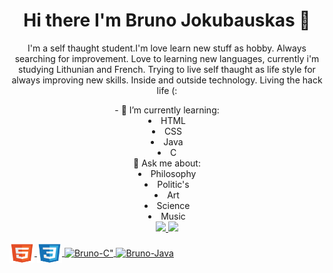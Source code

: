 <h1 align="center"> Hi there  I'm Bruno Jokubauskas 👋 </h1>
<div align="center">
  <p>
    I'm a self thaught student.I'm love learn new stuff as hobby. Always searching  for improvement. Love to learning new languages, currently i'm studying Lithunian and French. Trying to live self thaught as life style for always improving new skills. Inside and outside  technology.  Living the hack life (: 
  </p> 

</div> 
<div align="center">
- 🌱 I’m currently learning:
    <li>HTML</li> 
    <li>CSS</li>
    <li>Java</li> 
    <li>C</li> 
</div>
<div align="center">
    💬 Ask me about:
    <li>Philosophy </li>
    <li> Politic's </li>
    <li> Art </li>
    <li>Science</li> 
    <li>Music </li>
</ul>  
</div>
<div align="center">
  <a href="https://github.com/brunojokubauskas">
  <img height="180em" src="https://github-readme-stats.vercel.app/api?username=brunojokubauskas&show_icons=true&theme=dracula&include_all_commits=true&count_private=true"/>
  <img height="180em" src="https://github-readme-stats.vercel.app/api/top-langs/?username=brunojokubauskas&layout=compact&langs_count=7&theme=dracula"/>
</div> 

<div style="display: inline_block"><br>
  <img align="center" alt="Bruno-HTML" height="30" width="40" src="https://raw.githubusercontent.com/devicons/devicon/master/icons/html5/html5-original.svg">
  <img align="center" alt="Bruno-CSS" height="30" width="40" src="https://raw.githubusercontent.com/devicons/devicon/master/icons/css3/css3-original.svg">
  <img align="center" alt=Bruno-C" height="30" width="40" src="https://cdn.jsdelivr.net/gh/devicons/devicon/icons/c/c-original.svg" /> 
  <img align="center" alt="Bruno-Java" height="30" width="40" src="https://cdn.jsdelivr.net/gh/devicons/devicon/icons/java/java-original.svg" />
</div>
<!--
**brunojokubauskas/brunojokubauskas** is a ✨ _special_ ✨ repository because its `README.md` (this file) appears on your GitHub profile.

Here are some ideas to get you started:

- 🌱 I’m currently learning HTML, CSS, C and Java.
- 👯 I’m looking to collaborate on ...
- 🤔 I’m looking for help with ...
- 💬 Ask me about ...
- 📫 How to reach me: ...
- 😄 Pronouns: ...
- ⚡ Fun fact: ...
-->
